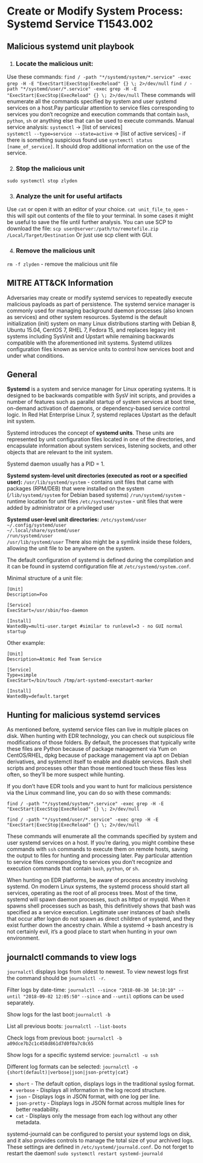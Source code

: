 # Create or Modify System Process: Systemd Service T1543.002
## Malicious systemd unit playbook
1.  ### Locate the malicious unit:
Use these commands:
`find / -path "*/systemd/system/*.service" -exec grep -H -E "ExecStart|ExecStop|ExecReload" {} \; 2>/dev/null`
`find / -path "*/systemd/user/*.service" -exec grep -H -E "ExecStart|ExecStop|ExecReload" {} \; 2>/dev/null`
These commands will enumerate all the commands specified by system and user systemd services on a host.Pay particular attention to service files corresponding to services you don’t recognize and execution commands that contain `bash`, `python`, `sh` or anything else that can be used to execute commands.
Manual service analysis:
`systemctl` -> [list of services]  
`systemctl --type=service --state=active` -> [list of active services] - if there is something suspicious found use `systemctl status [name_of_service]`. It should drop additional information on the use of the service.

2. ### Stop the malicious unit
`sudo systemctl stop zlyden`

3. ### Analyze the unit for useful artifacts
Use `cat` or open it with an editor of your choice. 
`cat unit_file_to_open` - this will spit out contents of the file to your terminal.
In some cases it might be useful to save the file until further analysis. 
You can use SCP to download the file:
`scp user@server:/path/to/remotefile.zip /Local/Target/Destination`
Or just use scp client with GUI.

4. ### Remove the malicious unit
`rm -f zlyden` - remove the malicious unit file

## MITRE ATT&CK Information
Adversaries may create or modify systemd services to repeatedly execute malicious payloads as part of persistence. The systemd service manager is commonly used for managing background daemon processes (also known as services) and other system resources. Systemd is the default initialization (init) system on many Linux distributions starting with Debian 8, Ubuntu 15.04, CentOS 7, RHEL 7, Fedora 15, and replaces legacy init systems including SysVinit and Upstart while remaining backwards compatible with the aforementioned init systems. Systemd utilizes configuration files known as service units to control how services boot and under what conditions.

## General
**Systemd** is a system and service manager for Linux operating systems. It is designed to be backwards compatible with SysV init scripts, and provides a number of features such as parallel startup of system services at boot time, on-demand activation of daemons, or dependency-based service control logic. In Red Hat Enterprise Linux 7, systemd replaces Upstart as the default init system.

Systemd introduces the concept of **systemd units**. These units are represented by unit configuration files located in one of the directories, and encapsulate information about system services, listening sockets, and other objects that are relevant to the init system.

Systemd daemon usually has a PID = 1.

**Systemd system-level unit directories (executed as root or a specified user):**
`/usr/lib/systemd/system` - contains unit files that came with packages (RPM/DEB) that were installed on the system (`/lib/systemd/system` for Debian based systems)
`/run/systemd/system` - runtime location for unit files
`/etc/systemd/system` - unit files that were added by administrator or a privileged user

**Systemd user-level unit directories:**
`/etc/systemd/user`  
`~/.config/systemd/user`  
`~/.local/share/systemd/user`  
`/run/systemd/user`  
`/usr/lib/systemd/user`
There also might be a symlink inside these folders, allowing the unit file to be anywhere on the system.

The default configuration of systemd is defined during the compilation and it can be found in systemd configuration file at `/etc/systemd/system.conf`.

Minimal structure of a unit file:
```text
[Unit]
Description=Foo

[Service]
ExecStart=/usr/sbin/foo-daemon

[Install]
WantedBy=multi-user.target #similar to runlevel=3 - no GUI normal startup
```
Other example:
```text
[Unit]  
Description=Atomic Red Team Service

[Service]  
Type=simple  
ExecStart=/bin/touch /tmp/art-systemd-execstart-marker

[Install]  
WantedBy=default.target
```

## Hunting for malicious systemd services

As mentioned before, systemd service files can live in multiple places on disk. When hunting with EDR technology, you can check out suspicious file modifications of those folders. By default, the processes that typically write these files are Python because of package management via Yum on CentOS/RHEL, dpkg because of package management via apt on Debian derivatives, and systemctl itself to enable and disable services. Bash shell scripts and processes other than those mentioned touch these files less often, so they’ll be more suspect while hunting.

If you don’t have EDR tools and you want to hunt for malicious persistence via the Linux command line, you can do so with these commands:

`find / -path "*/systemd/system/*.service" -exec grep -H -E "ExecStart|ExecStop|ExecReload" {} \; 2>/dev/null`

`find / -path "*/systemd/user/*.service" -exec grep -H -E "ExecStart|ExecStop|ExecReload" {} \; 2>/dev/null`

These commands will enumerate all the commands specified by system and user systemd services on a host. If you’re daring, you might combine these commands with `ssh` commands to execute them on remote hosts, saving the output to files for hunting and processing later. Pay particular attention to service files corresponding to services you don’t recognize and execution commands that contain `bash`, `python`, or `sh`.

When hunting on EDR platforms, be aware of process ancestry involving systemd. On modern Linux systems, the systemd process should start all services, operating as the root of all process trees. Most of the time, systemd will spawn daemon processes, such as httpd or mysqld. When it spawns shell processes such as bash, this definitively shows that bash was specified as a service execution. Legitimate user instances of bash shells that occur after logon do not spawn as direct children of systemd, and they exist further down the ancestry chain. While a systemd -> bash ancestry is not certainly evil, it’s a good place to start when hunting in your own environment.


## journalctl commands to view logs
`journalctl` displays logs from oldest to newest. To view newest logs first the command should be `journalctl -r`.

Filter logs by date-time:
`journalctl --since "2018-08-30 14:10:10" --until "2018-09-02 12:05:50"`
`--since` and `--until` options can be used separately.

Show logs for the last boot:`journalctl -b`

List all previous boots: `journalctl --list-boots`

Check logs from previous boot: `journalctl -b a09dce7b2c1c458d861d7d0f0a7c8c65`

Show logs for a specific systemd service:
`journalctl -u ssh`

Different log formats can be selected:
`journalctl -o {short(default)|verbose|json|json-pretty|cat}`
- `short` - The default option, displays logs in the traditional syslog format.
- `verbose` - Displays all information in the log record structure.
- `json` - Displays logs in JSON format, with one log per line.
- `json-pretty` - Displays logs in JSON format across multiple lines for better readability.
- `cat` - Displays only the message from each log without any other metadata.

systemd-journald can be configured to persist your systemd logs on disk, and it also provides controls to manage the total size of your archived logs. These settings are defined in `/etc/systemd/journald.conf`. 
Do not forget to restart the daemon! `sudo systemctl restart systemd-journald`